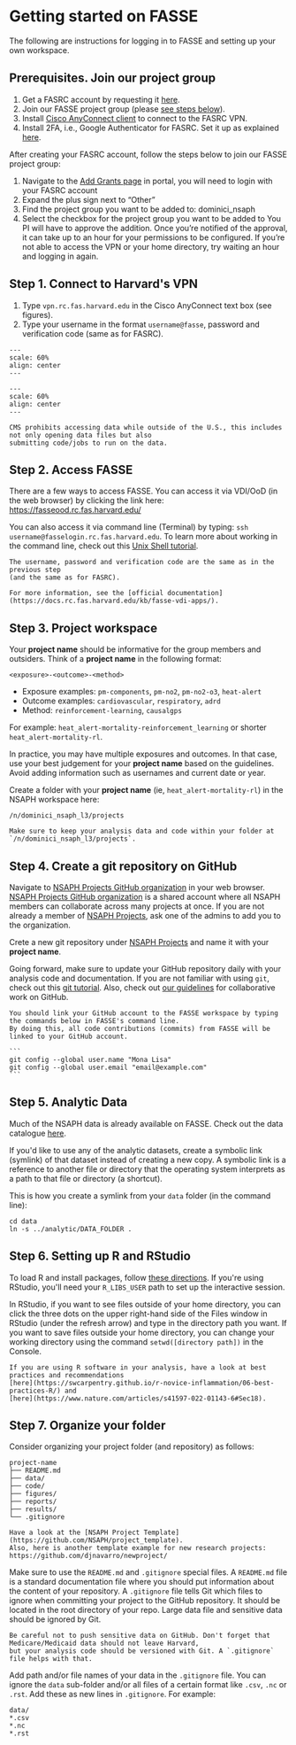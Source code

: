 # Getting started on FASSE

The following are instructions for logging in to FASSE and setting up your own workspace.

## Prerequisites. Join our project group

1. Get a FASRC account by requesting it [here](https://docs.rc.fas.harvard.edu/kb/get-a-fasse-account-and-project-group/).
2. Join our FASSE project group (please [see steps below](#join-our-fasse-project-group)).
3. Install [Cisco AnyConnect client](https://vpn.rc.fas.harvard.edu/) to connect to the FASRC VPN. 
4. Install 2FA, i.e., Google Authenticator for FASRC. Set it up as explained [here](https://docs.rc.fas.harvard.edu/kb/openauth/).

After creating your FASRC account, follow the steps below to join our FASSE project group:

1. Navigate to the [Add Grants page](https://portal.rc.fas.harvard.edu/request/grants/add) in portal, you will need to login with your FASRC account
2. Expand the plus sign next to “Other”
3. Find the project group you want to be added to: dominici_nsaph
4. Select the checkbox for the project group you want to be added to
You PI will have to approve the addition.  Once you’re notified of the approval, it can take up to an hour for your permissions to be configured.  If you’re not able to access the VPN or your home directory, try waiting an hour and logging in again.

## Step 1. Connect to Harvard's VPN 

1. Type `vpn.rc.fas.harvard.edu` in the Cisco AnyConnect text box (see figures).
2. Type your username in the format `username@fasse`, password and verification code (same as for FASRC).

```{figure} imgs/fasse_vpn.png
---
scale: 60%
align: center 
---
```

```{figure} imgs/fasse_form.png
---
scale: 60%
align: center 
---
```

```{warning}
CMS prohibits accessing data while outside of the U.S., this includes not only opening data files but also 
submitting code/jobs to run on the data. 
```

## Step 2. Access FASSE 

There are a few ways to access FASSE. You can access it via VDI/OoD (in the web browser) by clicking the link here:
https://fasseood.rc.fas.harvard.edu/ 

You can also access it via command line (Terminal) by typing: `ssh username@fasselogin.rc.fas.harvard.edu`. 
To learn more about working in the command line, check out this [Unix Shell tutorial](https://swcarpentry.github.io/shell-novice/).

```{note}
The username, password and verification code are the same as in the previous step 
(and the same as for FASRC).
```

```{tip}
For more information, see the [official documentation](https://docs.rc.fas.harvard.edu/kb/fasse-vdi-apps/).
```

## Step 3. Project workspace

Your **project name** should be informative for the group members and outsiders. 
Think of a **project name** in the following format:

```
<exposure>-<outcome>-<method>
```

- Exposure examples: `pm-components`, `pm-no2`, `pm-no2-o3`, `heat-alert`
- Outcome examples: `cardiovascular`, `respiratory`, `adrd`
- Method: `reinforcement-learning`, `causalgps` 

For example: `heat_alert-mortality-reinforcement_learning` or shorter `heat_alert-mortality-rl`.

In practice, you may have multiple exposures and outcomes. 
In that case, use your best judgement for your **project name** based on the guidelines. 
Avoid adding information such as usernames and current date or year.

Create a folder with your **project name** (ie, `heat_alert-mortality-rl`) in the NSAPH workspace here:

```
/n/dominici_nsaph_l3/projects
``` 

```{note}
Make sure to keep your analysis data and code within your folder at `/n/dominici_nsaph_l3/projects`.
```

## Step 4. Create a git repository on GitHub

Navigate to [NSAPH Projects GitHub organization](https://github.com/NSAPH-Projects) in your web browser.
[NSAPH Projects GitHub organization](https://github.com/NSAPH-Projects) is a shared account where all NSAPH members 
can collaborate across many projects at once. If you are not already a member of 
[NSAPH Projects](https://github.com/NSAPH-Projects), ask one of the admins to add you to the organization.

Crete a new git repository under [NSAPH Projects](https://github.com/NSAPH-Projects) and name it with 
your **project name**.

Going forward, make sure to update your GitHub repository daily with your analysis code and documentation.
If you are not familiar with using `git`, check out this [git tutorial](https://swcarpentry.github.io/git-novice/). 
Also, check out [our guidelines](https://nsaph.info/contributing.html) for collaborative work on GitHub.

````{note}
You should link your GitHub account to the FASSE workspace by typing the commands below in FASSE's command line. 
By doing this, all code contributions (commits) from FASSE will be linked to your GitHub account.

```
git config --global user.name "Mona Lisa"
git config --global user.email "email@example.com"
```
````

## Step 5. Analytic Data

Much of the NSAPH data is already available on FASSE. 
Check out the data catalogue [here](https://nsaph.info/analytic.html).

If you'd like to use any of the analytic datasets, create a symbolic link (symlink) of that dataset instead 
of creating a new copy. A symbolic link is a reference to another file or directory that the 
operating system interprets as a path to that file or directory (a shortcut).

This is how you create a symlink from your `data` folder (in the command line):

```
cd data
ln -s ../analytic/DATA_FOLDER .
```

## Step 6. Setting up R and RStudio

To load R and install packages, follow [these directions](https://docs.rc.fas.harvard.edu/kb/r-packages/). 
If you're using RStudio, you'll need your `R_LIBS_USER` path to set up the interactive session.

In RStudio, if you want to see files outside of your home directory, you can click the three dots 
on the upper right-hand side of the Files window in RStudio (under the refresh arrow) and type 
in the directory path you want. If you want to save files outside your home directory, you can change 
your working directory using the command `setwd([directory path])` in the Console.

```{tip}
If you are using R software in your analysis, have a look at best practices and recommendations 
[here](https://swcarpentry.github.io/r-novice-inflammation/06-best-practices-R/) and 
[here](https://www.nature.com/articles/s41597-022-01143-6#Sec18).
```

## Step 7. Organize your folder

Consider organizing your project folder (and repository) as follows:

```
project-name
├── README.md
├── data/
├── code/
├── figures/
├── reports/
├── results/
└── .gitignore
```

```{tip}
Have a look at the [NSAPH Project Template](https://github.com/NSAPH/project_template). 
Also, here is another template example for new research projects: https://github.com/djnavarro/newproject/
```

Make sure to use the `README.md` and `.gitignore` special files. A `README.md` file is a standard documentation file where you should put information about the content of your 
repository. A `.gitignore` file tells Git which files to ignore when committing your project to the GitHub 
repository. It should be located in the root directory of your repo. Large data file and sensitive data should be 
ignored by Git.

```{warning}
Be careful not to push sensitive data on GitHub. Don't forget that Medicare/Medicaid data should not leave Harvard, 
but your analysis code should be versioned with Git. A `.gitignore` file helps with that.
```

Add path and/or file names of your data in the `.gitignore` file. You can ignore the `data` sub-folder and/or 
all files of a certain format like `.csv`, `.nc` or `.rst`. Add these as new lines in `.gitignore`. For example:

```
data/
*.csv 
*.nc
*.rst
```
